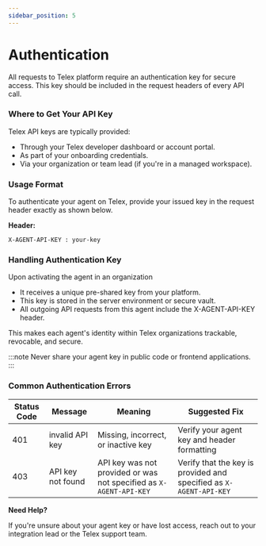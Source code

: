 ```yaml
---
sidebar_position: 5
---
```


# Authentication

All requests to Telex platform require an authentication key for secure access. This key should be included in the request headers of every API call.

### Where to Get Your API Key

Telex API keys are typically provided:

* Through your Telex developer dashboard or account portal.
* As part of your onboarding credentials.
* Via your organization or team lead (if you're in a managed workspace).

### Usage Format

To authenticate your agent on Telex, provide your issued key in the request header exactly as shown below.

**Header:** 
```http
X-AGENT-API-KEY : your-key
```


### Handling Authentication Key

Upon activating the agent in an organization

* It receives a unique pre-shared key from your platform.
* This key is stored in the server environment or secure vault.
* All outgoing API requests from this agent include the X-AGENT-API-KEY header.

This makes each agent's identity within Telex organizations trackable, revocable, and secure.

:::note
Never share your agent key in public code or frontend applications.
::: 

### Common Authentication Errors

| Status Code | Message             | Meaning                             | Suggested Fix                               |
| ----------- | ------------------- | ----------------------------------- | ------------------------------------------- |
| 401         | invalid API key     | Missing, incorrect, or inactive key | Verify your agent key and header formatting |
| 403         | API key not found   | API key was not provided or was not specified as `X-AGENT-API-KEY` | Verify that the key is provided and specified as `X-AGENT-API-KEY`  |


**Need Help?**

If you're unsure about your agent key or have lost access, reach out to your integration lead or the Telex support team.
